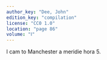```yaml
---
author_key: "Dee, John"
edition_key: "compilation"
license: "CC0 1.0"
location: "page 86"
volume: "Ⅰ"
---
```

I cam to Manchester a meridie hora 5.
